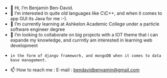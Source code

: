 - 👋 Hi, I’m Benjamin Ben-David.
- 👀 I’m interested in quite old languages like C\C++, and when it comes to app GUI its Java for me :-).
- 🌱 I’m currently learning at Ashkelon Academic College under a particle software engineer degree
- 💞️ I’m looking to collaborate on big projects with a IOT theme that i can expande my knowledge, and currntly am interested in learning web development
-     in the form of django framework, and mongoDB when it comes to data base management.
- 📫 How to reach me : E-mail : bendavidbenyamin@gmail.com

<!---
benjamin77420/benjamin77420 is a ✨ special ✨ repository because its `README.md` (this file) appears on your GitHub profile.
You can click the Preview link to take a look at your changes.
--->
